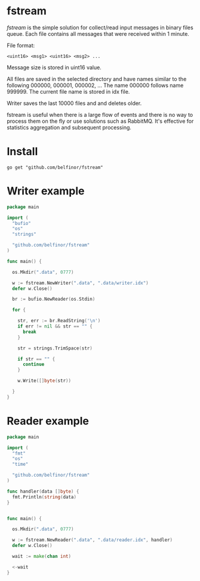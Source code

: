 # fstream

*fstream* is the simple solution for collect/read input messages in binary files queue. Each file contains all messages that were received within 1 minute.

File format:

```
<uint16> <msg1> <uint16> <msg2> ...
```

Message size is stored in uint16 value.

All files are saved in the selected directory and have names similar to the following 000000, 000001, 000002, ...
The name 000000 follows name 999999. The current file name is stored in idx file.

Writer saves the last 10000 files and and deletes older.

fstream is useful when there is a large flow of events and there is no way to process them on the fly or use solutions such as RabbitMQ. It's effective for statistics aggregation and subsequent processing.

# Install

```
go get "github.com/belfinor/fstream"
```

# Writer example

```go
package main

import (
  "bufio"
  "os"
  "strings"

  "github.com/belfinor/fstream"
)

func main() {

  os.Mkdir(".data", 0777)

  w := fstream.NewWriter(".data", ".data/writer.idx")
  defer w.Close()

  br := bufio.NewReader(os.Stdin)

  for {

    str, err := br.ReadString('\n')
    if err != nil && str == "" {
      break
    }

    str = strings.TrimSpace(str)

    if str == "" {
      continue
    }

    w.Write([]byte(str))

  }
}
```

# Reader example

```go
package main

import (
  "fmt"
  "os"
  "time"

  "github.com/belfinor/fstream"
)

func handler(data []byte) {
  fmt.Println(string(data)
}


func main() {

  os.Mkdir(".data", 0777)

  w := fstream.NewReader(".data", ".data/reader.idx", handler)
  defer w.Close()

  wait := make(chan int)

  <-wait
}
```

